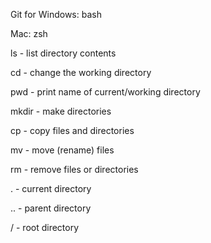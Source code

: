 Git for Windows: bash

Mac: zsh

ls - list directory contents

cd - change the working directory

pwd - print name of current/working directory

mkdir - make directories

cp - copy files and directories

mv - move (rename) files

rm - remove files or directories

. - current directory

.. - parent directory

/ - root directory
